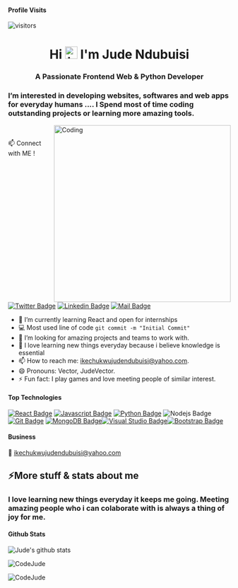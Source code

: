 #### Profile Visits 

![visitors](https://visitor-badge.glitch.me/badge?page_id=CodeJud.CodeJude) <h1 align="center"> Hi <img src="https://user-images.githubusercontent.com/1303154/88677602-1635ba80-d120-11ea-84d8-d263ba5fc3c0.gif" width="28px" height="28px" alt="hi"> I'm Jude Ndubuisi</h1>
<h3 align="center">A Passionate Frontend Web  & Python Developer</h3>


<h3>I’m interested in developing websites, softwares and web apps for everyday humans .... I Spend most of time coding outstanding projects or learning more amazing tools.</h3>


<img align="right" alt="Coding" width="400" src="https://cdn.dribbble.com/users/1162077/screenshots/3848914/programmer.gif">


</br>

:mailbox: Connect with ME !

[![Twitter Badge](https://img.shields.io/badge/-Jude💫Codes-1ca0f1?style=flat&labelColor=1ca0f1&logo=Twitter&logoColor=white&link=https://twitter.com/JudeVector)](https://twitter.com/judevector) [![Linkedin Badge](https://img.shields.io/badge/-judendubuisi-0e76a8?style=flat&labelColor=0e76a8&logo=linkedin&logoColor=white)](https://www.linkedin.com/in/judendubuisi/) [![Mail Badge](https://img.shields.io/badge/-judendubuisi-c0392b?style=flat&labelColor=c0392b&logo=gmail&logoColor=white)](mailto:ikechukwujudendubuisi@gmail.com)

<!-- TODO: Add last video link -->

- 🔭 I’m currently learning React and open for internships
- :computer: Most used line of code `git commit -m "Initial Commit"`
- 🤔 I’m looking for amazing projects and teams to work with.
- 💯 I love learning new things everyday because i believe knowledge is essential 
- 📫 How to reach me: ikechukwujudendubuisi@yahoo.com.
- 😄 Pronouns: Vector, JudeVector.
- ⚡ Fun fact: I play games and love meeting people of similar interest.




#### Top Technologies

<!-- TODO: Make technologies links takes you to repositories -->

[![React Badge](https://img.shields.io/badge/-React-61DBFB?style=for-the-badge&labelColor=black&logo=react&logoColor=61DBFB)](#) [![Javascript Badge](https://img.shields.io/badge/-Javascript-F0DB4F?style=for-the-badge&labelColor=black&logo=javascript&logoColor=F0DB4F)](#) [![Python Badge](https://img.shields.io/badge/-Python-007acc?style=for-the-badge&labelColor=black&logo=python&logoColor=007acc)](#) ![Nodejs Badge](https://img.shields.io/badge/-Nodejs-3C873A?style=for-the-badge&labelColor=black&logo=node.js&logoColor=3C873A)
</br>
[![Git Badge](https://img.shields.io/badge/-Git-e535ab?style=for-the-badge&labelColor=black&logo=git&logoColor=e535ab)](#)
[![MongoDB Badge](https://img.shields.io/badge/-MongoDB-3FA037?style=for-the-badge&labelColor=black&logo=mongodb&logoColor=3FA037)](#)[![Visual Studio Badge](https://img.shields.io/badge/-Vscode-red?style=for-the-badge&labelColor=black&logo=visualstudio&logoColor=red)](#)[![Bootstrap Badge](https://img.shields.io/badge/-Bootstrap-purple?style=for-the-badge&labelColor=black&logo=bootstrap&logoColor=purple)](#)
<br />

#### Business
<!-- - :paperclip: [My Resume/CV](https://github.com/ipenywis/ipenywis/blob/master/resumes/resume%20v1.0.pdf) -->
:email: ikechukwujudendubuisi@yahoo.com


<h2>⚡More stuff & stats about me </h2>

<h3>I love learning new things everyday it keeps me going. Meeting amazing people who i can colaborate with is always a thing of joy for me.</h3>


#### Github Stats

![Jude's github stats](https://github-readme-stats.vercel.app/api?username=CodeJude&count_private=true&theme=radical&hide=contribs,prs)

<p><img align="center" src="https://github-readme-streak-stats.herokuapp.com/?user=CodeJude&theme=radical" alt="CodeJude" /></p>

<p><img align="left" src="https://github-readme-stats.vercel.app/api/top-langs?username=CodeJude&show_icons=true&locale=en&layout=compact&theme=radical" alt="CodeJude" /></p>

